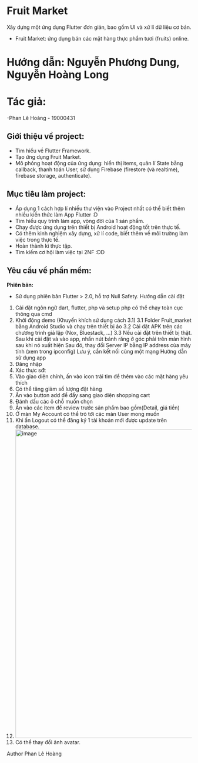# Fruit Market 
Xây dựng một ứng dụng Flutter đơn giản, bao gồm UI và xử lí dữ liệu cơ bản.
- Fruit Market: ứng dụng bán các mặt hàng thực phẩm tươi (fruits) online.
# Hướng dẫn: Nguyễn Phương Dung, Nguyễn Hoàng Long

# Tác giả:
-Phan Lê Hoàng - 19000431

## Giới thiệu về project:
- Tìm hiểu về Flutter Framework.
- Tạo ứng dụng Fruit Market.
- Mô phỏng hoạt động của ứng dụng: hiển thị items, quản lí State bằng callback, thanh toán User, sử dụng Firebase (firestore (và realtime), firebase storage, authenticate).

## Mục tiêu làm project:
- Áp dụng 1 cách hợp lí nhiều thư viện vào Project nhất có thể biết thêm nhiều kiến thức làm App Flutter :D
- Tìm hiểu quy trình làm app, vòng đời của 1 sản phẩm.
- Chạy được ứng dụng trên thiết bị Android hoạt động tốt trên thực tế.
- Có thêm kinh nghiệm xây dựng, xử lí code, biết thêm về môi trường làm việc trong thực tế.
- Hoàn thành kì thực tập.
- Tìm kiếm cơ hội làm việc tại 2NF :DD

## Yêu cầu về phần mềm:

**Phiên bản:**
- Sử dụng phiên bản Flutter > 2.0, hỗ trợ Null Safety.
Hướng dẫn cài đặt
1. Cài đặt ngôn ngữ dart, flutter, php và setup php có thể chạy toàn cục thông qua cmd
2. Khởi động demo (Khuyến khích sử dụng cách 3.1)
  3.1 Folder Fruit_market bằng Android Studio và chạy trên thiết bị ảo
  3.2 Cài đặt APK trên các chương trình giả lập (Nox, Bluestack, ...)
  3.3 Nếu cài đặt trên thiết bị thật. Sau khi cài đặt và vào app, nhấn nút bánh răng ở góc phải trên màn hình sau khi nó xuất hiện
      Sau đó, thay đổi Server IP bằng IP address của máy tính (xem trong ipconfig)
      Lưu ý, cần kết nối cùng một mạng
Hướng dẫn sử dụng app
1. Đăng nhập
2. Xác thực sđt 
3. Vào giao diện chính, ấn vào icon trái tim để thêm vào các mặt hàng yêu thích
4. Có thể tăng giảm số lượng đặt hàng 
5. Ấn vào button add để đẩy sang giao diện shopping cart
6. Đánh dấu các ô chỗ muốn chọn
7. Ấn vào các item để review trước sản phẩm bao gồm(Detail, giá tiền)
8. Ở màn My Account có thể trỏ tới các màn User mong muốn
9. Khi ấn Logout có thể đăng ký 1 tài khoản mới được update trên database.
10. <img width="839" alt="image" src="https://user-images.githubusercontent.com/90677680/182990370-b1efea0a-d784-4114-952c-5468c1a5baee.png">
11. Có thể thay đổi ảnh avatar.

Author
Phan Lê Hoàng
